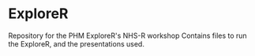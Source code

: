 # ExploreR
Repository for the PHM ExploreR's NHS-R workshop
Contains files to run the ExploreR, and the presentations used.
